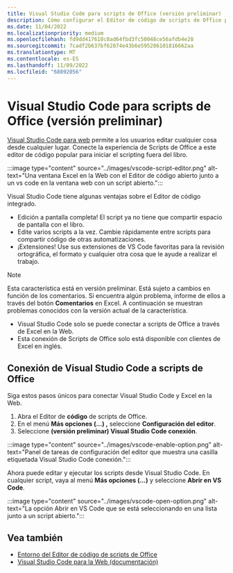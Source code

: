 ```yaml
---
title: Visual Studio Code para scripts de Office (versión preliminar)
description: Cómo configurar el Editor de código de scripts de Office para conectarse a VS Code for the Web.
ms.date: 11/04/2022
ms.localizationpriority: medium
ms.openlocfilehash: fd9dd417610c8ad64fbd3fc50048ce56afdb4e28
ms.sourcegitcommit: 7cadf2b637bf62874e43b6e595286101816662aa
ms.translationtype: MT
ms.contentlocale: es-ES
ms.lasthandoff: 11/09/2022
ms.locfileid: "68892056"
---
```

# <a name="visual-studio-code-for-office-scripts-preview"></a>Visual Studio Code para scripts de Office (versión preliminar)

[Visual Studio Code para web](https://vscode.dev/) permite a los usuarios editar cualquier cosa desde cualquier lugar. Conecte la experiencia de Scripts de Office a este editor de código popular para iniciar el scripting fuera del libro.

:::image type="content" source="../images/vscode-script-editor.png" alt-text="Una ventana Excel en la Web con el Editor de código abierto junto a un vs code en la ventana web con un script abierto.":::

Visual Studio Code tiene algunas ventajas sobre el Editor de código integrado.

- Edición a pantalla completa! El script ya no tiene que compartir espacio de pantalla con el libro.
- Edite varios scripts a la vez. Cambie rápidamente entre scripts para compartir código de otras automatizaciones.
- ¡Extensiones! Use sus extensiones de VS Code favoritas para la revisión ortográfica, el formato y cualquier otra cosa que le ayude a realizar el trabajo.

> [!NOTE]
> Esta característica está en versión preliminar. Está sujeto a cambios en función de los comentarios. Si encuentra algún problema, informe de ellos a través del botón **Comentarios** en Excel. A continuación se muestran problemas conocidos con la versión actual de la característica.
>
> - Visual Studio Code solo se puede conectar a scripts de Office a través de Excel en la Web.
> - Esta conexión de Scripts de Office solo está disponible con clientes de Excel en inglés.

## <a name="connect-visual-studio-code-to-office-scripts"></a>Conexión de Visual Studio Code a scripts de Office

Siga estos pasos únicos para conectar Visual Studio Code y Excel en la Web.

1. Abra el Editor de **código** de scripts de Office.
2. En el menú **Más opciones (...) ,** seleccione **Configuración del editor**.
3. Seleccione **(versión preliminar) Visual Studio Code conexión**.

:::image type="content" source="../images/vscode-enable-option.png" alt-text="Panel de tareas de configuración del editor que muestra una casilla etiquetada Visual Studio Code conexión.":::

Ahora puede editar y ejecutar los scripts desde Visual Studio Code. En cualquier script, vaya al menú **Más opciones (...)** y seleccione **Abrir en VS Code**.

:::image type="content" source="../images/vscode-open-option.png" alt-text="La opción Abrir en VS Code que se está seleccionando en una lista junto a un script abierto.":::

## <a name="see-also"></a>Vea también

- [Entorno del Editor de código de scripts de Office](../overview/code-editor-environment.md)
- [Visual Studio Code para la Web (documentación)](https://code.visualstudio.com/docs/editor/vscode-web)
